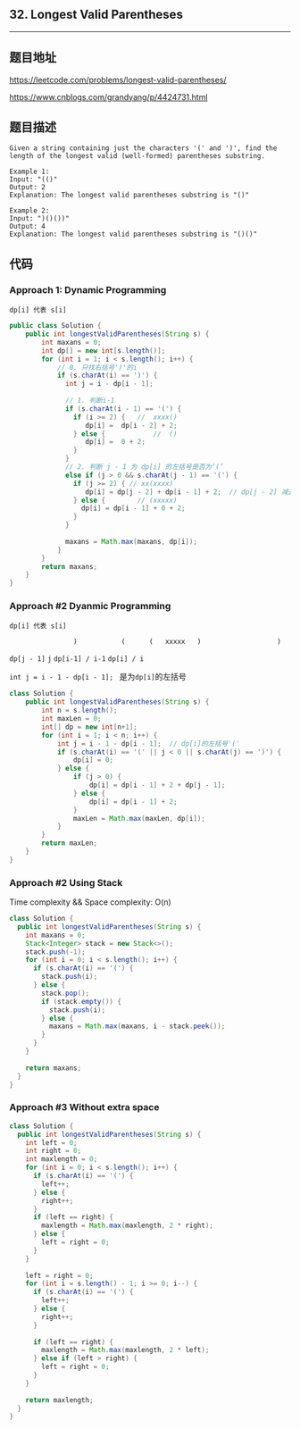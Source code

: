 ## 32. Longest Valid Parentheses

----
## 题目地址

https://leetcode.com/problems/longest-valid-parentheses/

https://www.cnblogs.com/grandyang/p/4424731.html

## 题目描述
```
Given a string containing just the characters '(' and ')', find the length of the longest valid (well-formed) parentheses substring.

Example 1:
Input: "(()"
Output: 2
Explanation: The longest valid parentheses substring is "()"

Example 2:
Input: ")()())"
Output: 4
Explanation: The longest valid parentheses substring is "()()"
```

## 代码

### Approach 1: Dynamic Programming

`dp[i] 代表 s[i]` 

```java
public class Solution {
    public int longestValidParentheses(String s) {
        int maxans = 0;
        int dp[] = new int[s.length()];
        for (int i = 1; i < s.length(); i++) {
          	// 0. 只找右括号')'的i
            if (s.charAt(i) == ')') {
              int j = i - dp[i - 1];
              
              // 1. 判断i-1
              if (s.charAt(i - 1) == '(') { 
                if (i >= 2) {	//  xxxx()
                   dp[i] =  dp[i - 2] + 2;
                } else {			//  ()
                   dp[i] =  0 + 2;
                }
              } 
              // 2. 判断 j - 1 为 dp[i] 的左括号是否为‘(’
              else if (j > 0 && s.charAt(j - 1) == '(') {  
                if (j >= 2) { // xx(xxxx)
                   dp[i] = dp[j - 2] + dp[i - 1] + 2;  // dp[j - 2] 减去两个括号的位置
                } else {  		// (xxxxx)
                  dp[i] = dp[i - 1] + 0 + 2; 
                }
              }
              
              maxans = Math.max(maxans, dp[i]);
            }
        }
        return maxans;
    }
}
```

### Approach #2 Dyanmic Programming

`dp[i] 代表 s[i]` 

`				 ) 			 ( 		(   xxxxx   ) 					)`

`dp[j - 1]`	`j`					`dp[i-1] / i-1`			`dp[i] / i `

`int j = i - 1 - dp[i - 1]; ` 是为`dp[i]`的左括号

```java
class Solution {
	public int longestValidParentheses(String s) {
		int n = s.length();
		int maxLen = 0;
		int[] dp = new int[n+1];
		for (int i = 1; i < n; i++) {
			int j = i - 1 - dp[i - 1];  // dp[i]的左括号'('
			if (s.charAt(i) == '(' || j < 0 || s.charAt(j) == ')') {
				dp[i] = 0;
			} else {
				if (j > 0) {
					dp[i] = dp[i - 1] + 2 + dp[j - 1];
				} else {
					dp[i] = dp[i - 1] + 2;
				}
				maxLen = Math.max(maxLen, dp[i]);
			}
		}
		return maxLen;
	}
}
```

### Approach #2 Using Stack

Time complexity && Space complexity: O(n)

```java
class Solution {
  public int longestValidParentheses(String s) {
    int maxans = 0;
    Stack<Integer> stack = new Stack<>();
    stack.push(-1);
    for (int i = 0; i < s.length(); i++) {
      if (s.charAt(i) == '(') {
        stack.push(i);
      } else {
        stack.pop();
        if (stack.empty()) {
          stack.push(i);
        } else {
          maxans = Math.max(maxans, i - stack.peek());
        }
      }
    }
    
    return maxans;
  }
}
```

### Approach #3 Without extra space

```java
class Solution {
  public int longestValidParentheses(String s) {
    int left = 0;
    int right = 0;
    int maxlength = 0;
    for (int i = 0; i < s.length(); i++) {
      if (s.charAt(i) == '(') {
        left++;
      } else {
        right++;
      }
      if (left == right) {
        maxlength = Math.max(maxlength, 2 * right);
      } else {
        left = right = 0;
      }
    }
    
    left = right = 0;
    for (int i = s.length() - 1; i >= 0; i--) {
      if (s.charAt(i) == '(') {
        left++;
      } else {
        right++;
      }
      
      if (left == right) {
        maxlength = Math.max(maxlength, 2 * left);
      } else if (left > right) {
        left = right = 0;
      }
    }
    
    return maxlength;
  }
}
```











